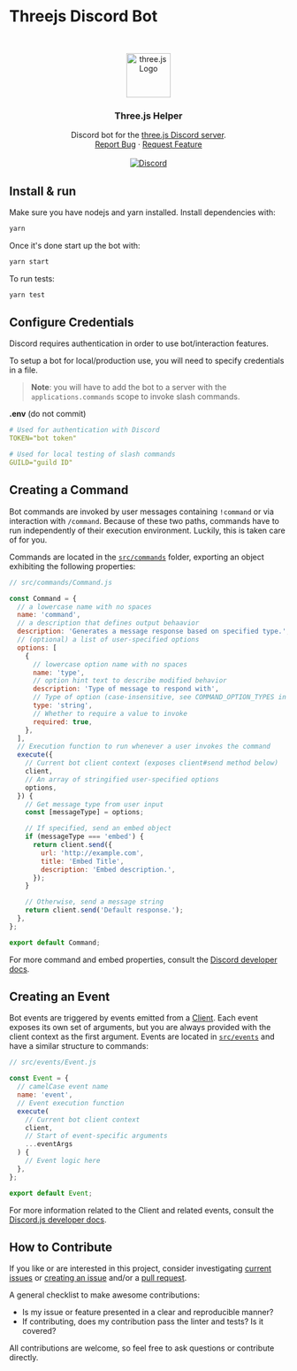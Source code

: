 # Threejs Discord Bot

<br />
<p align="center">
  <a href="https://threejs.org">
    <img src="https://github.com/mrdoob/three.js/blob/master/icon.png?raw=true" alt="three.js Logo" width="80" height="80">
  </a>

  <h3 align="center">Three.js Helper</h3>

  <p align="center">
    Discord bot for the <a href="https://discord.gg/HF4UdyF">three.js Discord server</a>.
    <br />
    <a href="https://github.com/threejs/discord-bot/issues">Report Bug</a>
    ·
    <a href="https://github.com/threejs/discord-bot/issues">Request Feature</a>
    <br />
    <br />
    <a href="https://discord.gg/HF4UdyF">
      <img src="https://img.shields.io/discord/740090768164651008?style=flat&colorA=FFFFFF&colorB=FFFFFF&label=Discord&logo=discord" alt="Discord" />
    </a>
  </p>
</p>

## Install & run

Make sure you have nodejs and yarn installed. Install dependencies with:

```bash
yarn
```

Once it's done start up the bot with:

```bash
yarn start
```

To run tests:

```bash
yarn test
```

## Configure Credentials

Discord requires authentication in order to use bot/interaction features.

To setup a bot for local/production use, you will need to specify credentials in a file.

> **Note**: you will have to add the bot to a server with the `applications.commands` scope to invoke slash commands.

**.env** (do not commit)

```yaml
# Used for authentication with Discord
TOKEN="bot token"

# Used for local testing of slash commands
GUILD="guild ID"
```

## Creating a Command

Bot commands are invoked by user messages containing `!command` or via interaction with `/command`. Because of these two paths, commands have to run independently of their execution environment. Luckily, this is taken care of for you.

Commands are located in the [`src/commands`](https://github.com/threejs/discord-bot/tree/main/src/commands) folder, exporting an object exhibiting the following properties:

```js
// src/commands/Command.js

const Command = {
  // a lowercase name with no spaces
  name: 'command',
  // a description that defines output behaavior
  description: 'Generates a message response based on specified type.',
  // (optional) a list of user-specified options
  options: [
    {
      // lowercase option name with no spaces
      name: 'type',
      // option hint text to describe modified behavior
      description: 'Type of message to respond with',
      // Type of option (case-insensitive, see COMMAND_OPTION_TYPES in src/constants.js)
      type: 'string',
      // Whether to require a value to invoke
      required: true,
    },
  ],
  // Execution function to run whenever a user invokes the command
  execute({
    // Current bot client context (exposes client#send method below)
    client,
    // An array of stringified user-specified options
    options,
  }) {
    // Get message type from user input
    const [messageType] = options;

    // If specified, send an embed object
    if (messageType === 'embed') {
      return client.send({
        url: 'http://example.com',
        title: 'Embed Title',
        description: 'Embed description.',
      });
    }

    // Otherwise, send a message string
    return client.send('Default response.');
  },
};

export default Command;
```

For more command and embed properties, consult the [Discord developer docs](https://discord.com/developers/docs/intro).

## Creating an Event

Bot events are triggered by events emitted from a [Client](https://discord.js.org/#/docs/main/stable/class/Client). Each event exposes its own set of arguments, but you are always provided with the client context as the first argument. Events are located in [`src/events`](https://github.com/threejs/discord-bot/tree/main/src/events) and have a similar structure to commands:

```js
// src/events/Event.js

const Event = {
  // camelCase event name
  name: 'event',
  // Event execution function
  execute(
    // Current bot client context
    client,
    // Start of event-specific arguments
    ...eventArgs
  ) {
    // Event logic here
  },
};

export default Event;
```

For more information related to the Client and related events, consult the [Discord.js developer docs](https://discord.js.org/#/docs/main/stable/class/Client).

## How to Contribute

If you like or are interested in this project, consider investigating [current issues](https://github.com/threejs/discord-bot/issues) or [creating an issue](https://github.com/threejs/discord-bot/issues) and/or a [pull request](https://github.com/threejs/discord-bot/pulls).

A general checklist to make awesome contributions:

- Is my issue or feature presented in a clear and reproducible manner?
- If contributing, does my contribution pass the linter and tests? Is it covered?

All contributions are welcome, so feel free to ask questions or contribute directly.
